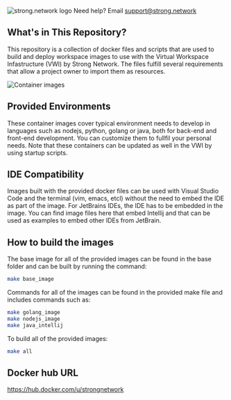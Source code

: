 ![strong.network logo](assets/images/strong_logo.png)
Need help? Email support@strong.network

## What's in This Repository?
This repository is a collection of docker files and scripts that are used to build and deploy workspace images to use with the Virtual Workspace Infastructure (VWI) by Strong Network. The files fulfill several requirements that allow a project owner to import them as resources.

![Container images](assets/images/container_images.png)
##  Provided Environments
These container images cover typical environment needs to develop in languages such as nodejs, python, golang or java, both for back-end and front-end development. You can customize them to fullfil your personal needs. Note that these containers can be updated as well in the VWI by using startup scripts.

## IDE Compatibility
Images built with the provided docker files can be used with Visual Studio Code and the terminal (vim, emacs, etcl) without the need to embed the IDE as part of the image. For JetBrains IDEs, the IDE has to be embedded in the image. You can find image files here that embed Intellij and that can be used as examples to embed other IDEs from JetBrain.

## How to build the images
The base image for all of the provided images can be found in the base folder and can be built by running the command:
```bash
make base_image
```
Commands for all of the images can be found in the provided make file and includes commands such as:
```bash
make golang_image
make nodejs_image
make java_intellij
```

To build all of the provided images:
```bash
make all
```

## Docker hub URL
https://hub.docker.com/u/strongnetwork
